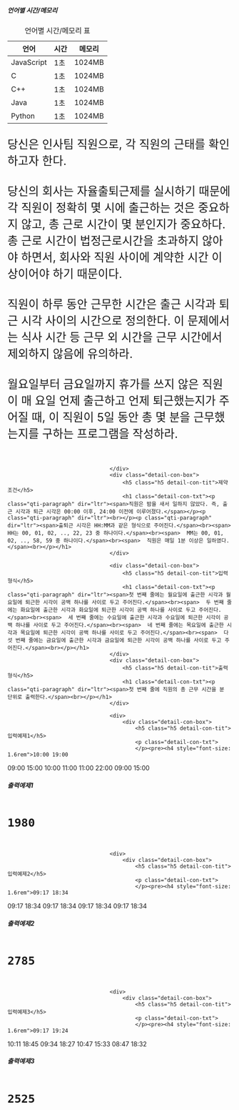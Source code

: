 <div id="study_tab1" class="tab__pane tab-active" role="tabpanel" aria-labelledby="study_tab1" aria-hidden="false">
                                    <div class="detail-con-box">
                                        <h5 class="h5 detail-con-tit">언어별 시간/메모리</h5>
                                        <div class="table-wrap">
                                            <table class="table">
                                                <caption>언어별 시간/메모리 표</caption>
                                                <thead>
                                                <tr>
                                                    <th scope="col" id="t-lang">언어</th>
                                                    <th scope="col" id="t-time">시간</th>
                                                    <th scope="col" id="t-memory">메모리</th>
                                                </tr>
                                                </thead>
                                                <tbody>
                                                <tr>
                                                    <td headers="t-lang">JavaScript</td>
                                                    <td headers="t-time">1초</td>
                                                    <td headers="t-memory">1024MB</td>
                                                </tr>
                                                <tr>
                                                    <td headers="t-lang">C</td>
                                                    <td headers="t-time">1초</td>
                                                    <td headers="t-memory">1024MB</td>
                                                </tr>
                                                <tr>
                                                    <td headers="t-lang">C++</td>
                                                    <td headers="t-time">1초</td>
                                                    <td headers="t-memory">1024MB</td>
                                                </tr>
                                                <tr>
                                                    <td headers="t-lang">Java</td>
                                                    <td headers="t-time">1초</td>
                                                    <td headers="t-memory">1024MB</td>
                                                </tr>
                                                <tr>
                                                    <td headers="t-lang">Python</td>
                                                    <td headers="t-time">1초</td>
                                                    <td headers="t-memory">1024MB</td>
                                                </tr>
                                                </tbody>
                                            </table>
                                        </div>
                                        <div>
                                            <p class="detail-con-txt">
                                            </p><div style="font-size: 1.6rem"><p class="qti-paragraph" dir="ltr"><span>당신은 인사팀 직원으로, 각 직원의 근태를 확인하고자 한다.</span><br><br><span>  당신의 회사는 자율출퇴근제를 실시하기 때문에 각 직원이 정확히 몇 시에 출근하는 것은 중요하지 않고, 총 근로 시간이 몇 분인지가 중요하다. 총 근로 시간이 법정근로시간을 초과하지 않아야 하면서, 회사와 직원 사이에 계약한 시간 이상이어야 하기 때문이다.</span><br><br><span>  직원이 하루 동안 근무한 시간은 출근 시각과 퇴근 시각 사이의 시간으로 정의한다. 이 문제에서는 식사 시간 등 근무 외 시간을 근무 시간에서 제외하지 않음에 유의하라.</span><br><br><span>  월요일부터 금요일까지 휴가를 쓰지 않은 직원이 매 요일 언제 출근하고 언제 퇴근했는지가 주어질 때, 이 직원이 5일 동안 총 몇 분을 근무했는지를 구하는 프로그램을 작성하라.</span><br></p></div>
                                        </div>
                                        <!-- 공백 추가 -->
                                        <div style="height: 1rem;"></div>
                                        <!-- 문제 설명 (SQL) -->
                                        
                                    </div>
                                    <div class="detail-con-box">
                                        <h5 class="h5 detail-con-tit">제약조건</h5>
                                        <h1 class="detail-con-txt"><p class="qti-paragraph" dir="ltr"><span>직원은 밤을 새서 일하지 않았다. 즉, 출근 시각과 퇴근 시각은 00:00 이후, 24:00 이전에 이루어졌다.</span></p><p class="qti-paragraph" dir="ltr"><br></p><p class="qti-paragraph" dir="ltr"><span>출퇴근 시각은 HH:MM과 같은 형식으로 주어진다.</span><br><span>  HH는 00, 01, 02, .., 22, 23 중 하나이다.</span><br><span>  MM는 00, 01, 02, .., 58, 59 중 하나이다.</span><br><span>  직원은 매일 1분 이상은 일하였다. </span><br></p></h1>
                                    </div>

                                    <div class="detail-con-box">
                                        <h5 class="h5 detail-con-tit">입력형식</h5>
                                        <h1 class="detail-con-txt"><p class="qti-paragraph" dir="ltr"><span>첫 번째 줄에는 월요일에 출근한 시각과 월요일에 퇴근한 시각이 공백 하나를 사이로 두고 주어진다.</span><br><span>  두 번째 줄에는 화요일에 출근한 시각과 화요일에 퇴근한 시각이 공백 하나를 사이로 두고 주어진다.</span><br><span>  세 번째 줄에는 수요일에 출근한 시각과 수요일에 퇴근한 시각이 공백 하나를 사이로 두고 주어진다.</span><br><span>  네 번째 줄에는 목요일에 출근한 시각과 목요일에 퇴근한 시각이 공백 하나를 사이로 두고 주어진다.</span><br><span>  다섯 번째 줄에는 금요일에 출근한 시각과 금요일에 퇴근한 시각이 공백 하나를 사이로 두고 주어진다.</span><br></p></h1>
                                    </div>
                                    <div class="detail-con-box">
                                        <h5 class="h5 detail-con-tit">출력형식</h5>
                                        <h1 class="detail-con-txt"><p class="qti-paragraph" dir="ltr"><span>첫 번째 줄에 직원의 총 근무 시간을 분 단위로 출력한다.</span><br></p></h1>
                                    </div>

                                    <div>
                                        <div class="detail-con-box">
                                            <h5 class="h5 detail-con-tit">입력예제1</h5>
                                            <p class="detail-con-txt">
                                            </p><pre><h4 style="font-size: 1.6rem">10:00 19:00
09:00 15:00
10:00 11:00
11:00 22:00
09:00 15:00</h4></pre>
                                        </div>
                                        <div class="detail-con-box">
                                            <h5 class="h5 detail-con-tit">출력예제1</h5>
                                            <p class="detail-con-txt">
                                            </p><pre><h4 style="font-size: 1.6rem">1980</h4></pre>
                                        </div>
                                    </div>

                                    <div>
                                        <div class="detail-con-box">
                                            <h5 class="h5 detail-con-tit">입력예제2</h5>
                                            <p class="detail-con-txt">
                                            </p><pre><h4 style="font-size: 1.6rem">09:17 18:34
09:17 18:34
09:17 18:34
09:17 18:34
09:17 18:34</h4></pre>
                                        </div>
                                        <div class="detail-con-box">
                                            <h5 class="h5 detail-con-tit">출력예제2</h5>
                                            <p class="detail-con-txt">
                                            </p><pre><h4 style="font-size: 1.6rem">2785</h4></pre>
                                        </div>
                                    </div>

                                    <div>
                                        <div class="detail-con-box">
                                            <h5 class="h5 detail-con-tit">입력예제3</h5>
                                            <p class="detail-con-txt">
                                            </p><pre><h4 style="font-size: 1.6rem">09:17 19:24
10:11 18:45
09:34 18:27
10:47 15:33
08:47 18:32</h4></pre>
                                        </div>
                                        <div class="detail-con-box">
                                            <h5 class="h5 detail-con-tit">출력예제3</h5>
                                            <p class="detail-con-txt">
                                            </p><pre><h4 style="font-size: 1.6rem">2525</h4></pre>
                                        </div>
                                    </div>
                                </div>